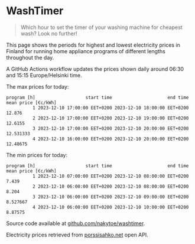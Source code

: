 
# WashTimer

> Which hour to set the timer of your washing machine for cheapest wash? Look no further!

This page shows the periods for highest and lowest electricity prices in Finland 
for running home appliance programs of different lengths throughout the day. 

A GitHub Actions workflow updates the prices shown daily around 06:30 and 15:15 Europe/Helsinki time.

The max prices for today:

	program [h]                   start time                     end time mean price [€c/kWh]
	          1 2023-12-10 17:00:00 EET+0200 2023-12-10 18:00:00 EET+0200              12.876
	          2 2023-12-10 17:00:00 EET+0200 2023-12-10 19:00:00 EET+0200             12.6155
	          3 2023-12-10 17:00:00 EET+0200 2023-12-10 20:00:00 EET+0200           12.531333
	          4 2023-12-10 16:00:00 EET+0200 2023-12-10 20:00:00 EET+0200            12.48675

The min prices for today:

	program [h]                   start time                     end time mean price [€c/kWh]
	          1 2023-12-10 07:00:00 EET+0200 2023-12-10 08:00:00 EET+0200               7.439
	          2 2023-12-10 06:00:00 EET+0200 2023-12-10 08:00:00 EET+0200               8.204
	          3 2023-12-10 06:00:00 EET+0200 2023-12-10 09:00:00 EET+0200            8.527667
	          4 2023-12-10 06:00:00 EET+0200 2023-12-10 10:00:00 EET+0200             8.87575


Source code available at [github.com/nakytoe/washtimer](https://github.com/nakytoe/washtimer).

Electricity prices retrieved from [porssisahko.net](https://porssisahko.net/api) open API.
